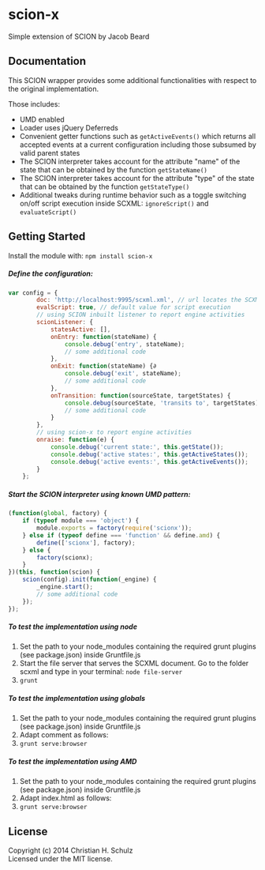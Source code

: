 # scion-x

Simple extension of SCION by Jacob Beard

## Documentation
This SCION wrapper provides some additional functionalities with respect to the original implementation.

Those includes:

- UMD enabled 
- Loader uses jQuery Deferreds 
- Convenient getter functions such as `getActiveEvents()` which returns all accepted events at a current configuration including those subsumed by valid parent states
- The SCION interpreter takes account for the attribute "name" of the state that can be obtained by the function `getStateName()`
- The SCION interpreter takes account for the attribute "type" of the state that can be obtained by the function `getStateType()`
- Additional tweaks during runtime behavior such as a toggle switching on/off script execution inside SCXML: `ignoreScript()` and `evaluateScript()`

## Getting Started
Install the module with: `npm install scion-x`

##### Define the configuration:
```javascript
var config = {
        doc: 'http://localhost:9995/scxml.xml', // url locates the SCXML document
        evalScript: true, // default value for script execution
        // using SCION inbuilt listener to report engine activities
        scionListener: {
            statesActive: [],
            onEntry: function(stateName) {               
                console.debug('entry', stateName);
                // some additional code
            },
            onExit: function(stateName) {∂
                console.debug('exit', stateName);
                // some additional code
            },
            onTransition: function(sourceState, targetStates) {
                console.debug(sourceState, 'transits to', targetStates);
                // some additional code
            }
        },
        // using scion-x to report engine activities
        onraise: function(e) {
            console.debug('current state:', this.getState());
            console.debug('active states:', this.getActiveStates());
            console.debug('active events:', this.getActiveEvents());
        }
    };
```

##### Start the SCION interpreter using known UMD pattern: 
```javascript
(function(global, factory) {
    if (typeof module === 'object') {
        module.exports = factory(require('scionx'));
    } else if (typeof define === 'function' && define.amd) {
        define(['scionx'], factory);
    } else {
        factory(scionx);
    }
})(this, function(scion) {
    scion(config).init(function(_engine) {
        _engine.start();
        // some additional code
    });
});

```

##### To test the implementation using node
1. Set the path to your node_modules containing the required grunt plugins (see package.json) inside Gruntfile.js
2. Start the file server that serves the SCXML document. Go to the folder scxml and type in your terminal: `node file-server`
3. `grunt`

##### To test the implementation using globals
1. Set the path to your node_modules containing the required grunt plugins (see package.json) inside Gruntfile.js
2. Adapt comment as follows:
3. `grunt serve:browser`

##### To test the implementation using AMD
1. Set the path to your node_modules containing the required grunt plugins (see package.json) inside Gruntfile.js
2. Adapt index.html as follows: 
3. `grunt serve:browser`

## License
Copyright (c) 2014 Christian H. Schulz  
Licensed under the MIT license.

<!--
## Examples
```
(function(global, factory) {
    if (typeof module === 'object') {
        module.exports = factory(require('umd-logger'), require('./lib/scionx'));
    } else if (typeof define === 'function' && define.amd) {
        define(['umd-logger', 'scionx'], factory);
    } else {
        factory(umd_logger, scionx);
    }
})(this, function(console, scion) {
    var url = (typeof module === 'object') 
        ? 'http://localhost:9989/telcoPortal-scxmlFromMultirep.xml' 
        : 'http://localhost:5959/scxml/telcoPortal-scxmlFromMultirep.xml'; 
    scion({
        doc: url,
        evalScript: false,
        scionListener: {
            statesActive: [],
            onEntry: function(stateName) {
                this.statesActive.push(stateName);
                console.debug('SCXML State Entry: "' + stateName + '"');
            },
            onExit: function(stateName) {
                this.statesActive.pop();
                console.debug('SCXML State Exit: "' + stateName + '"');
            },
            onTransition: function(sourceState, targetStatesArray) {
                console.debug('SCXML State Transition: "' + sourceState + '"->"' + targetStatesArray + '"');
                if (targetStatesArray && targetStatesArray.length > 1) {
                    console.warn('SCXML State Transition: multiple target states!');
                }
            }
        },
        onraise: function(e) {
            console.debug('current state:', this.getStates());
            console.debug('active states:', this.getActiveStates());
            console.debug('active events:', this.getActiveEvents());
            console.debug('active transitions:', this.getStates() + ":" + JSON.stringify(this.getActiveTransitions()));
        }
    }).init(function(_engine) {
        console.debug('engine:', _engine);
        _engine.start();
    });
});
```

## Contributing
In lieu of a formal styleguide, take care to maintain the existing coding style. Add unit tests for any new or changed functionality. Lint and test your code using [Grunt](http://gruntjs.com/).

## Release History
_(Nothing yet)_
-->

